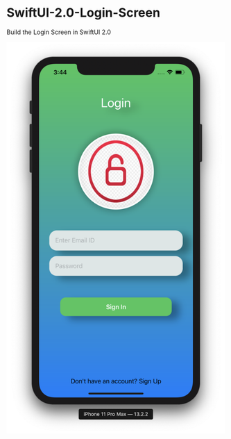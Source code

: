 # SwiftUI-2.0-Login-Screen
Build the Login Screen in SwiftUI 2.0


![Alt text](https://github.com/TharunMenon/SwiftUI-2.0-Login-Screen/blob/master/Screenshot%202020-09-23%20at%203.44.46%20PM.png)

